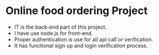 # Online food ordering Project
- IT is the back-end part of this project. 
- I have use node js for front-end.
- Proper authentication is use for all api call or verification. 
- It has functional sign up and login verification process.